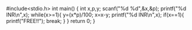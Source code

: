 #include<stdio.h>
int main()
{
  int x,p,y;
  scanf("%d %d",&x,&p);
  printf("%d INR\n",x);
  while(x>=1){
    y=(x*p)/100;
    x=x-y;
    printf("%d INR\n",x);
    if(x==1){
    printf("FREE!!");
    break;
    }
}
return 0;
}
